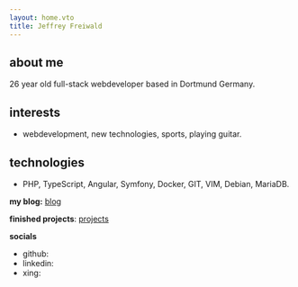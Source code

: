 ```yaml
---
layout: home.vto
title: Jeffrey Freiwald
---
```


## about me
26 year old full-stack webdeveloper based in Dortmund Germany.

## interests
- webdevelopment, new technologies, sports, playing guitar.

## technologies
 - PHP, TypeScript, Angular, Symfony, Docker, GIT, VIM, Debian, MariaDB.


**my blog:**
[blog](blog)

**finished projects**:
[projects](projects)

**socials**
- github:
- linkedin:
- xing: 
